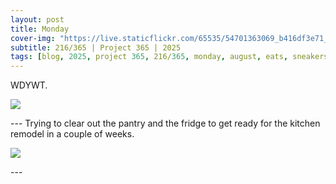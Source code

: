 ```yaml
---
layout: post
title: Monday
cover-img: "https://live.staticflickr.com/65535/54701363069_b416df3e71_h.jpg"
subtitle: 216/365 | Project 365 | 2025
tags: [blog, 2025, project 365, 216/365, monday, august, eats, sneakers]
---
```

<style>
  .intro-header.big-img {
    background-position:center; 
  }
</style>
WDYWT.
<p class="post-img-wrap">
  <img src="https://live.staticflickr.com/65535/54701130866_b82c83ef60_h.jpg">
</p>
---
Trying to clear out the pantry and the fridge to get ready for the kitchen remodel in a couple of weeks.
<p class="post-img-wrap">
  <img src="https://live.staticflickr.com/65535/54701130986_4da49d7784_h.jpg">
</p>
---


